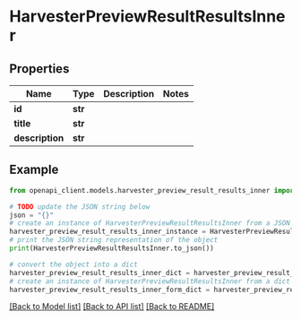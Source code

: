 # HarvesterPreviewResultResultsInner


## Properties

Name | Type | Description | Notes
------------ | ------------- | ------------- | -------------
**id** | **str** |  | 
**title** | **str** |  | 
**description** | **str** |  | 

## Example

```python
from openapi_client.models.harvester_preview_result_results_inner import HarvesterPreviewResultResultsInner

# TODO update the JSON string below
json = "{}"
# create an instance of HarvesterPreviewResultResultsInner from a JSON string
harvester_preview_result_results_inner_instance = HarvesterPreviewResultResultsInner.from_json(json)
# print the JSON string representation of the object
print(HarvesterPreviewResultResultsInner.to_json())

# convert the object into a dict
harvester_preview_result_results_inner_dict = harvester_preview_result_results_inner_instance.to_dict()
# create an instance of HarvesterPreviewResultResultsInner from a dict
harvester_preview_result_results_inner_form_dict = harvester_preview_result_results_inner.from_dict(harvester_preview_result_results_inner_dict)
```
[[Back to Model list]](../README.md#documentation-for-models) [[Back to API list]](../README.md#documentation-for-api-endpoints) [[Back to README]](../README.md)


